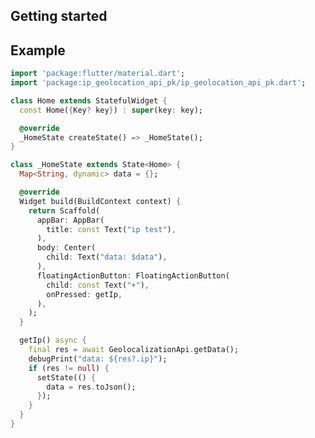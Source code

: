 <!-- 
This README describes the package. If you publish this package to pub.dev,
this README's contents appear on the landing page for your package.

For information about how to write a good package README, see the guide for
[writing package pages](https://dart.dev/guides/libraries/writing-package-pages). 

For general information about developing packages, see the Dart guide for
[creating packages](https://dart.dev/guides/libraries/create-library-packages)
and the Flutter guide for
[developing packages and plugins](https://flutter.dev/developing-packages). 
-->

## Getting started


## Example

```dart
import 'package:flutter/material.dart';
import 'package:ip_geolocation_api_pk/ip_geolocation_api_pk.dart';

class Home extends StatefulWidget {
  const Home({Key? key}) : super(key: key);

  @override
  _HomeState createState() => _HomeState();
}

class _HomeState extends State<Home> {
  Map<String, dynamic> data = {};

  @override
  Widget build(BuildContext context) {
    return Scaffold(
      appBar: AppBar(
        title: const Text("ip test"),
      ),
      body: Center(
        child: Text("data: $data"),
      ),
      floatingActionButton: FloatingActionButton(
        child: const Text("+"),
        onPressed: getIp,
      ),
    );
  }

  getIp() async {
    final res = await GeolocalizationApi.getData();
    debugPrint("data: ${res?.ip}");
    if (res != null) {
      setState(() {
        data = res.toJson();
      });
    }
  }
}
```